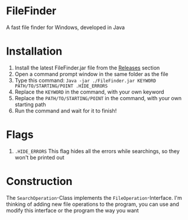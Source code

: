 # FileFinder
A fast file finder for Windows, developed in Java

# Installation
1. Install the latest FileFinder.jar file from the 	[Releases](#https://github.com/MomoTheSiM/FileFinder/releases) section
2. Open a command prompt window in the same folder as the file
3. Type this command: `Java -jar ./FileFinder.jar KEYWORD PATH/TO/STARTING/POINT .HIDE_ERRORS`
4. Replace the `KEYWORD` in the command, with your own keyword
5. Replace the `PATH/TO/STARTING/POINT` in the command, with your own starting path
6. Run the command and wait for it to finish!

# Flags
1. `.HIDE_ERRORS` This flag hides all the errors while searchings, so they won't be printed out

# Construction
The `SearchOperation`-Class implements the `FileOperation`-Interface.
I'm thinking of adding new file operations to the program, you can use and modify this interface or the program the way you want
